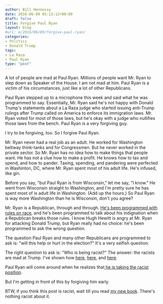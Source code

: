 ```yaml
---
author: Bill Hennessy
date: 2016-06-09 05:13:12+00:00
draft: false
title: Forgive Paul Ryan
layout: blog
#url: e/2016/06/09/forgive-paul-ryan/
categories:
- Politics
- Donald Trump
tags:
- La Raza
- Paul Ryan
type: "post"
---
```


A lot of people are mad at Paul Ryan. Millions of people want Mr. Ryan to step down as Speaker of the House. I am not mad at him. Paul Ryan is a victim of his circumstances, just like a lot of other Republicans.

Paul Ryan stepped up to a microphone this week and said what he was programmed to say. Essentially, Mr. Ryan said he's not happy with Donald Trump's statements about a La Raza judge who started issuing anti-Trump rulings after Trump called on America to enforce its immigration laws. Mr. Ryan voted for most of those laws, but he's okay with a judge who nullifies those laws from the bench. Paul Ryan is a very forgiving guy.

I try to be forgiving, too. So I forgive Paul Ryan.

Mr. Ryan never had a real job as an adult. He worked for Washington beltway think-tanks and for Congressmen. But he never worked in the private sector. So Mr. Ryan has no idea how to make things that people want. He has not a clue how to make a profit. He knows how to tax and spend, and how to pander. Taxing, spending, and pandering were perfected in Washinton, DC, where Mr. Ryan spent most of his adult life. He's infused, like gin.

Before you say, "but Paul Ryan is from Wisconsin," let me say, "I know." He went from Wisconsin straight to Washington, and I'm pretty sure he has spent most of is adult life in Washington. (Add up the hours.) So Paul Ryan is way more Washington than he is Wisconsin, don't you agree?

Mr. Ryan is a Republican, through and through. [He's been programmed with rules on race](https://hennessysview.com/2016/06/07/forbidden-truths-of-republicans-and-race/), and he's been programmed to talk about his indignation when a Republican breaks those rules. I know Hugh Hewitt is angry at Mr. Ryan for attacking Donald Trump, but Ryan really had no choice: he's been programmed to ask the wrong question.

The question Paul Ryan and many other Republicans are programmed to ask is: "will this help or hurt in the election?" It's a very selfish question.

The right question to ask is: "Who is being racist?" The answer: the racists are mad at Trump. I've shown how [here](https://hennessysview.com/2016/06/06/muslim-judge/), [here](https://hennessysview.com/2016/06/06/how-to-tell-if-youre-a-racist/), and [here](https://hennessysview.com/2016/06/07/forbidden-truths-of-republicans-and-race/).

Paul Ryan will come around when he realizes that[ he is taking the racist position](https://hennessysview.com/2016/06/06/how-to-tell-if-youre-a-racist/).

But I'm getting in front of this by forgiving him early.

BTW, if you think this post is racist, wait till you read [my new book](https://hennessysview.com/2016/06/01/what-the-world-needs-now-a-trump-book/). There's nothing racist about it.


